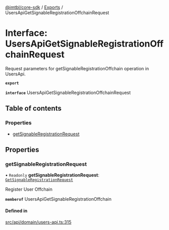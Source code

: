 [@imtbl/core-sdk](../README.md) / [Exports](../modules.md) / UsersApiGetSignableRegistrationOffchainRequest

# Interface: UsersApiGetSignableRegistrationOffchainRequest

Request parameters for getSignableRegistrationOffchain operation in UsersApi.

**`export`** 

**`interface`** UsersApiGetSignableRegistrationOffchainRequest

## Table of contents

### Properties

- [getSignableRegistrationRequest](UsersApiGetSignableRegistrationOffchainRequest.md#getsignableregistrationrequest)

## Properties

### getSignableRegistrationRequest

• `Readonly` **getSignableRegistrationRequest**: [`GetSignableRegistrationRequest`](GetSignableRegistrationRequest.md)

Register User Offchain

**`memberof`** UsersApiGetSignableRegistrationOffchain

#### Defined in

[src/api/domain/users-api.ts:315](https://github.com/immutable/imx-core-sdk/blob/7204457/src/api/domain/users-api.ts#L315)
